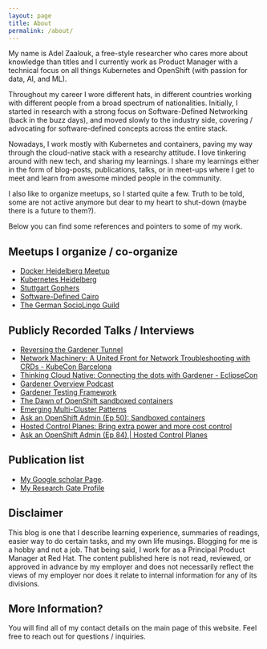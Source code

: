 ```yaml
---
layout: page
title: About
permalink: /about/
---
```


My name is Adel Zaalouk, a free-style researcher who cares more about knowledge than titles and I currently work as Product Manager with a technical focus on all things Kubernetes and OpenShift (with passion for data, AI, and ML).

Throughout my career I wore different hats, in different countries working with different people from a broad spectrum of nationalities. Initially, I started in research with a strong focus on Software-Defined Networking (back in the buzz days), and moved slowly to the industry side, covering / advocating for software-defined concepts across the entire stack.

Nowadays, I work mostly with Kubernetes and containers, paving my way through the cloud-native stack with a researchy attitude. I love tinkering around with new tech, and sharing my learnings. I share my learnings either in the form of blog-posts, publications, talks, or in meet-ups where I get to meet and learn from awesome minded people in the community.

I also like to organize meetups, so I started quite a few. Truth to be told, some are not active anymore but dear to my heart to shut-down (maybe there is a future to them?).


Below you can find some references and pointers to some of my work.

## Meetups I organize / co-organize

- [Docker Heidelberg Meetup](https://www.meetup.com/Docker-Heidelberg/)
- [Kubernetes Heidelberg](https://www.meetup.com/Rhein-Neckar-Kubernetes/)
- [Stuttgart Gophers](https://www.meetup.com/Stuttgart-Gophers/)
- [Software-Defined Cairo](https://www.meetup.com/Software-Defined-Cairo/)
- [The German SocioLingo Guild](https://www.meetup.com/The-German-SocioLingo-Guild/)

## Publicly Recorded Talks / Interviews

- [Reversing the Gardener Tunnel](https://www.youtube.com/watch?v=wSk-gdf4VJM)
- [Network Machinery: A United Front for Network Troubleshooting with CRDs - KubeCon Barcelona](https://www.youtube.com/watch?v=JsJoRkmzoa0)
- [Thinking Cloud Native: Connecting the dots with Gardener - EclipseCon](https://www.youtube.com/watch?v=bfw22WPg99A&t=1558s)
- [Gardener Overview Podcast](https://community.sap.com/media/bluebeards-tech-talk/we-grow-some-k8-s-with-project-gardener-and-our-botanist-adel-zaalouk)
- [Gardener Testing Framework](https://www.youtube.com/watch?v=xWxg41M-q8o&list=PLozz-rrEP0dt-EJ7N9fuQGtX7t5u9LX9u&index=32)
- [The Dawn of OpenShift sandboxed containers](https://www.youtube.com/watch?v=kLXJmBXbkew)
- [Emerging Multi-Cluster Patterns](https://www.youtube.com/watch?v=qQ04ixhJZps)
- [Ask an OpenShift Admin (Ep 50): Sandboxed containers](https://www.youtube.com/watch?v=RKXIuOUR8q4)
- [Hosted Control Planes: Bring extra power and more cost control](https://thenewstack.io/hosted-control-planes-bring-extra-power-and-more-cost-control/)
- [Ask an OpenShift Admin (Ep 84) | Hosted Control Planes](https://www.youtube.com/watch?v=mW2ao7kjVTU)

## Publication list

- [My Google scholar Page](https://scholar.google.de/citations?user=eirZEv0AAAAJ&hl=en).
- [My Research Gate Profile](https://www.researchgate.net/profile/Adel_Zaalouk)

## Disclaimer

This blog is one that I describe learning experience, summaries of readings, easier way to do certain tasks, and my own life musings. Blogging for me is a hobby and not a job. That being said, I work for as a Principal Product Manager at Red Hat. The content published here is not read, reviewed, or approved in advance by my employer and does not necessarily reflect the views of my employer nor does it relate to internal information for any of its divisions.

## More Information?

You will find all of my contact details on the main page of this website. Feel free to reach out for questions / inquiries.
